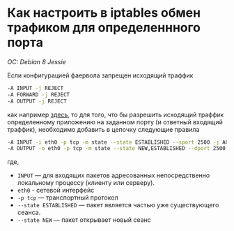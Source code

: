 # Как настроить в iptables обмен трафиком для определеннного порта
*OC: Debian 8 Jessie*

Если конфигурацией фаервола запрещен исходящий траффик
```bash
-A INPUT -j REJECT
-A FORWARD -j REJECT
-A OUTPUT -j REJECT
```
как например [здесь](https://linux.nesterof.com/iptabes_with_openvpn_server.html), то для того, что бы разрешить исходящий траффик определенному приложению на заданном порту (и ответный входящий траффик), необходимо добавить в цепочку следующие правила
```bash
-A INPUT -i eth0 -p tcp -m state --state ESTABLISHED --sport 2500 -j ACCEPT
-A OUTPUT -o eth0 -p tcp -m state --state NEW,ESTABLISHED --dport 2500 -j ACCEPT
```

где,

* `INPUT` — для входящих пакетов адресованных непосредственно локальному процессу (клиенту или серверу). 
* `eth0` - сетевой интерфейс
* `-p tcp` — транспортный протокол
* `--state ESTABLISHED` — пакет является частью уже существующего сеанса. 
* `--state NEW` — пакет открывает новый сеанс